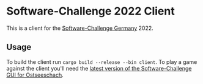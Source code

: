 # Software-Challenge 2022 Client
This is a client for the [Software-Challenge Germany](https://software-challenge.de/) 2022.

## Usage
To build the client run `cargo build --release --bin client`. To play a game against the client you'll need the [latest version of the Software-Challenge GUI for Ostseeschach](https://github.com/software-challenge/gui/releases/tag/22.1.0).